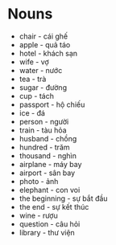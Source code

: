 # Nouns

* chair - cái ghế
* apple - quả táo
* hotel - khách sạn
* wife - vợ
* water - nước
* tea - trà
* sugar - đường
* cup - tách
* passport - hộ chiếu
* ice - đá
* person - người
* train - tàu hỏa
* husband - chồng
* hundred - trăm
* thousand - nghìn
* airplane - máy bay
* airport - sân bay
* photo - ảnh
* elephant - con voi
* the beginning - sự bắt đầu
* the end - sự kết thúc
* wine - rượu
* question - câu hỏi
* library - thư viện
